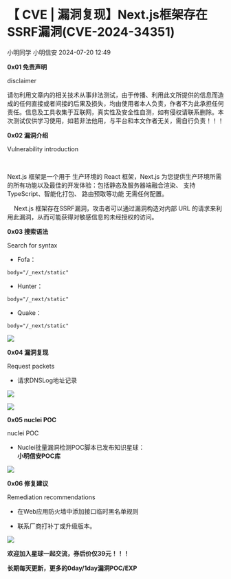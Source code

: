#  【 CVE | 漏洞复现】Next.js框架存在SSRF漏洞(CVE-2024-34351)   
小明同学  小明信安   2024-07-20 12:49  
  
**0x01 免责声明**  
  
disclaimer  
  
请勿利用文章内的相关技术从事非法测试，由于传播、利用此文所提供的信息而造成的任何直接或者间接的后果及损失，均由使用者本人负责，作者不为此承担任何责任。信息及工具收集于互联网，真实性及安全性自测，如有侵权请联系删除。本次测试仅供学习使用，如若非法他用，与平台和本文作者无关，需自行负责！！！  
  
**0x02 漏洞介绍**  
  
Vulnerability introduction  
  
      
  
Next.js 框架是一个用于 生产环境的 React 框架，Next.js 为您提供生产环境所需的所有功能以及最佳的开发体验：包括静态及服务器端融合渲染、 支持 TypeScript、智能化打包、 路由预取等功能 无需任何配置。   
  
    Next.js 框架存在SSRF漏洞，攻击者可以通过漏洞构造对内部 URL 的请求来利用此漏洞，从而可能获得对敏感信息的未经授权的访问。  
  
**0x03 搜索语法**  
  
Search for syntax  
  
- Fofa：  
  
  
```
body="/_next/static"
```  
  
- Hunter：  
  
  
```
body="/_next/static"
```  
  
- Quake：  
  
  
```
body="/_next/static"
```  
  
![](https://mmbiz.qpic.cn/sz_mmbiz_png/WfB6o4vicwSITulzZrH77dNcibL5X0D6Lwn8icIiaGBEmJiawSlTyiaiavtonq7gBbQd2lhW6HicO0f4sjZclw1WRgwcLg/640?wx_fmt=png&from=appmsg "")  
  
**0x04 漏洞复现**  
  
Request packets  
  
- 请求DNSLog地址记录  
  
![](https://mmbiz.qpic.cn/sz_mmbiz_png/WfB6o4vicwSITulzZrH77dNcibL5X0D6LwXqweX4L0ltB9EBANhcN81YnicmnGg5XSbET3gV9yOftoaIN1a9Cn9Ig/640?wx_fmt=png&from=appmsg "")  
  
![](https://mmbiz.qpic.cn/sz_mmbiz_png/WfB6o4vicwSITulzZrH77dNcibL5X0D6LwoOiabn5fTOGeSV2y5TYRVq2ibZEWy8rgqCfPrRDiajBWTYE5MMC1RFJicQ/640?wx_fmt=png&from=appmsg "")  
  
  
  
  
**0x05 nuclei POC**  
  
nuclei POC  
  
- Nuclei批量漏洞检测POC脚本已发布知识星球：  
**小明信安POC库**  
  
![](https://mmbiz.qpic.cn/sz_mmbiz_png/WfB6o4vicwSITulzZrH77dNcibL5X0D6LwsJQV72M0gZ7ibcxNWicqvbHa4ME3rmskMDR9D3lq9OHFRBnzzeib0vpWQ/640?wx_fmt=png&from=appmsg "")  
  
  
**0x06 修复建议**  
  
Remediation recommendations  
  
- 在Web应用防火墙中添加接口临时黑名单规则  
  
- 联系厂商打补丁或升级版本。  
  
  
  
  
![](https://mmbiz.qpic.cn/sz_mmbiz_png/WfB6o4vicwSKPg3iaOJwc8bpPHXxAI4Asyv1AiaL5MrLSodbBtGObiccGu5Vp3E0O5hg6ibaquk6IbfPlwXjJ7A5vBg/640?wx_fmt=other&from=appmsg&tp=webp&wxfrom=5&wx_lazy=1&wx_co=1 "")  
  
  
**欢迎加入星球一起交流，券后价仅39元！！！**  
  
**长期每天更新，更多的0day/1day漏洞POC/EXP**  
  
